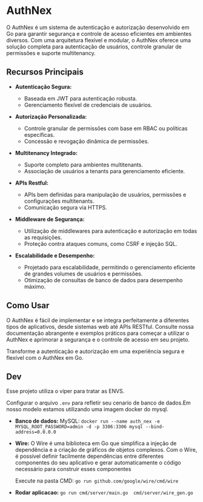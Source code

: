 # AuthNex

O AuthNex é um sistema de autenticação e autorização desenvolvido em Go para garantir segurança e controle de acesso eficientes em ambientes diversos. Com uma arquitetura flexível e modular, o AuthNex oferece uma solução completa para autenticação de usuários, controle granular de permissões e suporte multitenancy.

## Recursos Principais

- **Autenticação Segura:**
  - Baseada em JWT para autenticação robusta.
  - Gerenciamento flexível de credenciais de usuários.

- **Autorização Personalizada:**
  - Controle granular de permissões com base em RBAC ou políticas específicas.
  - Concessão e revogação dinâmica de permissões.

- **Multitenancy Integrado:**
  - Suporte completo para ambientes multitenants.
  - Associação de usuários a tenants para gerenciamento eficiente.

- **APIs Restful:**
  - APIs bem definidas para manipulação de usuários, permissões e configurações multitenants.
  - Comunicação segura via HTTPS.

- **Middleware de Segurança:**
  - Utilização de middlewares para autenticação e autorização em todas as requisições.
  - Proteção contra ataques comuns, como CSRF e injeção SQL.

- **Escalabilidade e Desempenho:**
  - Projetado para escalabilidade, permitindo o gerenciamento eficiente de grandes volumes de usuários e permissões.
  - Otimização de consultas de banco de dados para desempenho máximo.

## Como Usar

O AuthNex é fácil de implementar e se integra perfeitamente a diferentes tipos de aplicativos, desde sistemas web até APIs RESTful. Consulte nossa documentação abrangente e exemplos práticos para começar a utilizar o AuthNex e aprimorar a segurança e o controle de acesso em seu projeto.

Transforme a autenticação e autorização em uma experiência segura e flexível com o AuthNex em Go.

## Dev

Esse projeto utiliza o viper para tratar as ENVS.

Configurar o arquivo `.env` para refletir seu cenario de banco de dados.Em nosso modelo estamos utilizando uma imagem docker do mysql.

- **Banco de dados:**
  MySQL: `docker run --name auth_nex -e MYSQL_ROOT_PASSWORD=admin -d -p 3306:3306 mysql --bind-address=0.0.0.0`

- **Wire:**
  O Wire é uma biblioteca em Go que simplifica a injeção de dependência e a criação de gráficos de objetos complexos. Com o Wire, é possível definir facilmente dependências entre diferentes componentes do seu aplicativo e gerar automaticamente o código necessário para construir esses componentes
  
  Execute na pasta CMD: `go run github.com/google/wire/cmd/wire`

- **Rodar aplicacao:**
   `go run cmd/server/main.go  cmd/server/wire_gen.go`

